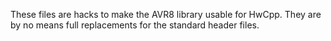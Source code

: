 These files are hacks to make the AVR8 library usable for HwCpp.
They are by no means full replacements for the standard header files.
